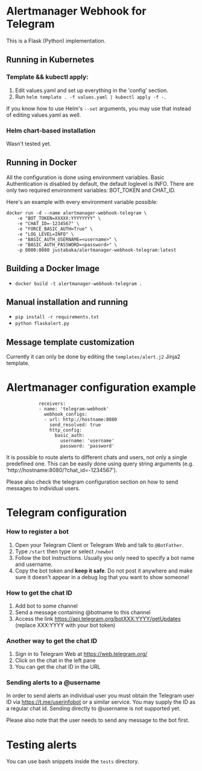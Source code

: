 # Alertmanager Webhook for Telegram
This is a Flask (Python) implementation.

## Running in Kubernetes
### Template && kubectl apply:
1. Edit values.yaml and set up everything in the 'config' section.
2. Run `helm template . -f values.yaml | kubectl apply -f -`.

If you know how to use Helm's `--set` arguments, you may use that instead of editing values.yaml as well.

### Helm chart-based installation
Wasn't tested yet.

## Running in Docker
All the configuration is done using environment variables. Basic Authentication is disabled by default, the default loglevel is INFO. There are only two required environment variables: BOT_TOKEN and CHAT_ID. 
  
  Here's an example with every environment variable possible:

    docker run -d --name alertmanager-webhook-telegram \
    	-e "BOT_TOKEN=XXXXX:YYYYYYYY" \
    	-e "CHAT_ID=-1234567" \
    	-e "FORCE_BASIC_AUTH=True" \
    	-e "LOG_LEVEL=INFO" \
    	-e "BASIC_AUTH_USERNAME=<username>" \
    	-e "BASIC_AUTH_PASSWORD=<password>" \
    	-p 8080:8080 justabaka/alertmanager-webhook-telegram:latest

## Building a Docker Image 
* `docker build -t alertmanager-webhook-telegram .`

## Manual installation and running
* `pip install -r requirements.txt`
* `python flaskalert.py`

## Message template customization
Currently it can only be done by editing the `templates/alert.j2` Jinja2 template.

Alertmanager configuration example
==================================

                receivers:
                - name: 'telegram-webhook'
                  webhook_configs:
                  - url: http://hostname:8080
                    send_resolved: true
                    http_config:
                      basic_auth:
                        username: 'username'
                        password: 'password'

It is possible to route alerts to different chats and users, not only a single predefined one. This can be easily done using query string arguments (e.g. 'http://hostname:8080/?chat_id=-1234567').

Please also check the telegram configuration section on how to send messages to individual users.

Telegram configuration
==================================

### How to register a bot
1. Open your Telegram Client or Telegram Web and talk to `@BotFather`.
2. Type `/start` then type or select `/newbot`
3. Follow the bot instructions. Usually you only need to specify a bot name and username.
4. Copy the bot token and **keep it safe**. Do not post it anywhere and make sure it doesn't appear in a debug log that you want to show someone!

### How to get the chat ID
1. Add bot to some channel
2. Send a message containing @botname to this channel
3. Access the link https://api.telegram.org/botXXX:YYYY/getUpdates (replace XXX:YYYY with your bot token)

### Another way to get the chat ID
1. Sign in to Telegram Web at https://web.telegram.org/
2. Click on the chat in the left pane
3. You can get the chat ID in the URL

### Sending alerts to a @username
In order to send alerts an individual user you must obtain the Telegram user ID via https://t.me/userinfobot or a similar service. You may supply the ID as a regular chat id. Sending directly to @username is not supported yet.

Please also note that the user needs to send any message to the bot first.

Testing alerts
===============
You can use bash snippets inside the `tests` directory.
